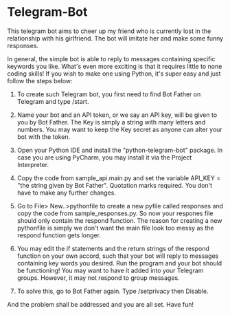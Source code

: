 # Telegram-Bot
This telegram bot aims to cheer up my friend who is currently lost in the relationship with his girlfriend. The bot will imitate her and make some funny responses. 

In general, the simple bot is able to reply to messages containing specific keywords you like. What's even more exciting is that it requires little to none coding skills! If you wish to make one using Python, it's super easy and just follow the steps below:

1. To create such Telegram bot, you first need to find Bot Father on Telegram and type /start.

2. Name your bot and an API token, or we say an API key, will be given to you by Bot Father. The Key is simply a string with many letters and numbers. You may want to keep the Key secret as anyone can alter your bot with the token.

3. Open your Python IDE and install the "python-telegram-bot" package. In case you are using PyCharm, you may install it via the Project Interpreter.

4. Copy the code from sample_api.main.py and set the variable API_KEY = "the string given by Bot Father". Quotation marks required. You don't have to make any further changes.

5. Go to File> New..>pythonfile to create a new pyfile called responses and copy the code from sample_responses.py. So now your respones file should only contain the respond function. The reason for creating a new pythonfile is simply we don't want the main file look too messy as the respond function gets longer.

6. You may edit the if statements and the return strings of the respond function on your own accord, such that your bot will reply to messages containing key words you desired. Run the program and your bot should be functioning! You may want to have it added into your Telegram groups. However, it may not respond to group messages.

7. To solve this, go to Bot Father again. Type /setprivacy then Disable.




And the problem shall be addressed and you are all set. Have fun!

